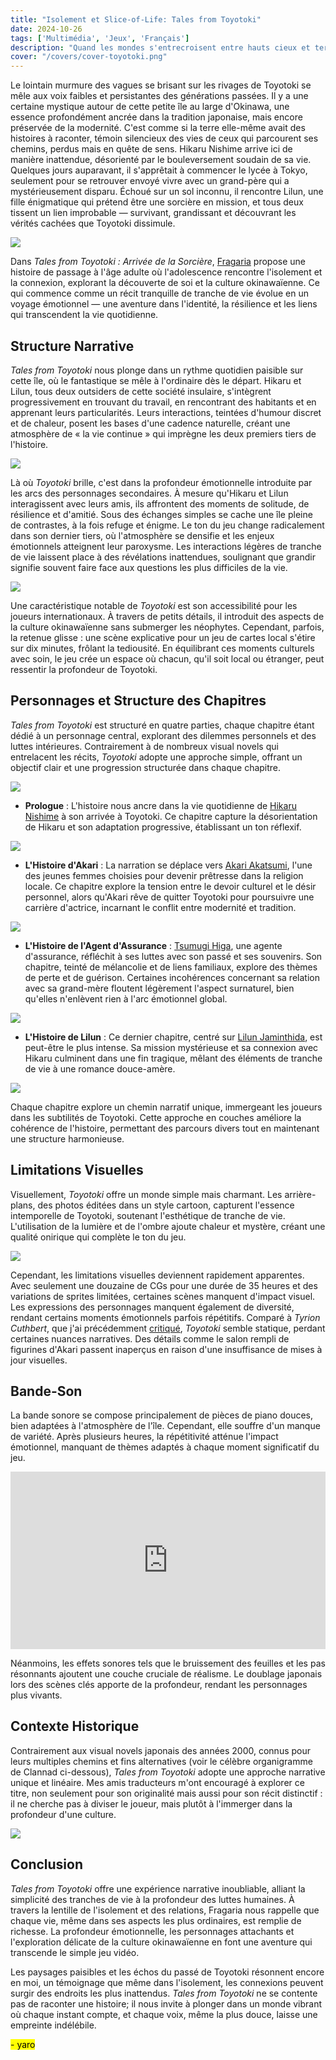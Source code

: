 ```yaml
---
title: "Isolement et Slice-of-Life: Tales from Toyotoki"
date: 2024-10-26
tags: ['Multimédia', 'Jeux', 'Français']
description: "Quand les mondes s'entrecroisent entre hauts cieux et terres dessous."
cover: "/covers/cover-toyotoki.png"
---
```


Le lointain murmure des vagues se brisant sur les rivages de Toyotoki se mêle aux voix faibles et persistantes des générations passées. Il y a une certaine mystique autour de cette petite île au large d'Okinawa, une essence profondément ancrée dans la tradition japonaise, mais encore préservée de la modernité. C'est comme si la terre elle-même avait des histoires à raconter, témoin silencieux des vies de ceux qui parcourent ses chemins, perdus mais en quête de sens. Hikaru Nishime arrive ici de manière inattendue, désorienté par le bouleversement soudain de sa vie. Quelques jours auparavant, il s'apprêtait à commencer le lycée à Tokyo, seulement pour se retrouver envoyé vivre avec un grand-père qui a mystérieusement disparu. Échoué sur un sol inconnu, il rencontre Lilun, une fille énigmatique qui prétend être une sorcière en mission, et tous deux tissent un lien improbable — survivant, grandissant et découvrant les vérités cachées que Toyotoki dissimule.

![](image-212.png)

Dans *Tales from Toyotoki : Arrivée de la Sorcière*, [Fragaria](https://fragaria.info/) propose une histoire de passage à l'âge adulte où l'adolescence rencontre l'isolement et la connexion, explorant la découverte de soi et la culture okinawaïenne. Ce qui commence comme un récit tranquille de tranche de vie évolue en un voyage émotionnel — une aventure dans l'identité, la résilience et les liens qui transcendent la vie quotidienne.

## Structure Narrative

*Tales from Toyotoki* nous plonge dans un rythme quotidien paisible sur cette île, où le fantastique se mêle à l'ordinaire dès le départ. Hikaru et Lilun, tous deux outsiders de cette société insulaire, s'intègrent progressivement en trouvant du travail, en rencontrant des habitants et en apprenant leurs particularités. Leurs interactions, teintées d'humour discret et de chaleur, posent les bases d'une cadence naturelle, créant une atmosphère de « la vie continue » qui imprègne les deux premiers tiers de l'histoire.

![](inconsistency.png)

Là où *Toyotoki* brille, c'est dans la profondeur émotionnelle introduite par les arcs des personnages secondaires. À mesure qu'Hikaru et Lilun interagissent avec leurs amis, ils affrontent des moments de solitude, de résilience et d'amitié. Sous des échanges simples se cache une île pleine de contrastes, à la fois refuge et énigme. Le ton du jeu change radicalement dans son dernier tiers, où l'atmosphère se densifie et les enjeux émotionnels atteignent leur paroxysme. Les interactions légères de tranche de vie laissent place à des révélations inattendues, soulignant que grandir signifie souvent faire face aux questions les plus difficiles de la vie.

![](<Screenshot 2024-10-23 052309.png>)

Une caractéristique notable de *Toyotoki* est son accessibilité pour les joueurs internationaux. À travers de petits détails, il introduit des aspects de la culture okinawaïenne sans submerger les néophytes. Cependant, parfois, la retenue glisse : une scène explicative pour un jeu de cartes local s'étire sur dix minutes, frôlant la tediousité. En équilibrant ces moments culturels avec soin, le jeu crée un espace où chacun, qu'il soit local ou étranger, peut ressentir la profondeur de Toyotoki.

## Personnages et Structure des Chapitres

*Tales from Toyotoki* est structuré en quatre parties, chaque chapitre étant dédié à un personnage central, explorant des dilemmes personnels et des luttes intérieures. Contrairement à de nombreux visual novels qui entrelacent les récits, *Toyotoki* adopte une approche simple, offrant un objectif clair et une progression structurée dans chaque chapitre.

![](image-213.png)

- **Prologue** : L'histoire nous ancre dans la vie quotidienne de [Hikaru Nishime](https://www.aksysgames.com/toyotoki/characters/) à son arrivée à Toyotoki. Ce chapitre capture la désorientation de Hikaru et son adaptation progressive, établissant un ton réflexif.

![](image-215.png)

- **L'Histoire d'Akari** : La narration se déplace vers [Akari Akatsumi](https://www.aksysgames.com/toyotoki/characters/), l'une des jeunes femmes choisies pour devenir prêtresse dans la religion locale. Ce chapitre explore la tension entre le devoir culturel et le désir personnel, alors qu'Akari rêve de quitter Toyotoki pour poursuivre une carrière d'actrice, incarnant le conflit entre modernité et tradition.

![](image-214.png)

- **L'Histoire de l'Agent d'Assurance** : [Tsumugi Higa](https://www.aksysgames.com/toyotoki/characters/), une agente d'assurance, réfléchit à ses luttes avec son passé et ses souvenirs. Son chapitre, teinté de mélancolie et de liens familiaux, explore des thèmes de perte et de guérison. Certaines incohérences concernant sa relation avec sa grand-mère floutent légèrement l'aspect surnaturel, bien qu'elles n'enlèvent rien à l'arc émotionnel global.

![](<Screenshot 2024-10-25 011949.png>)

- **L'Histoire de Lilun** : Ce dernier chapitre, centré sur [Lilun Jaminthida](https://www.aksysgames.com/toyotoki/characters/), est peut-être le plus intense. Sa mission mystérieuse et sa connexion avec Hikaru culminent dans une fin tragique, mêlant des éléments de tranche de vie à une romance douce-amère.

![](<Screenshot 2024-10-26 045409.png>)

Chaque chapitre explore un chemin narratif unique, immergeant les joueurs dans les subtilités de Toyotoki. Cette approche en couches améliore la cohérence de l'histoire, permettant des parcours divers tout en maintenant une structure harmonieuse.

## Limitations Visuelles

Visuellement, *Toyotoki* offre un monde simple mais charmant. Les arrière-plans, des photos éditées dans un style cartoon, capturent l'essence intemporelle de Toyotoki, soutenant l'esthétique de tranche de vie. L'utilisation de la lumière et de l'ombre ajoute chaleur et mystère, créant une qualité onirique qui complète le ton du jeu.

![](<Screenshot 2024-10-24 190734.png>)

Cependant, les limitations visuelles deviennent rapidement apparentes. Avec seulement une douzaine de CGs pour une durée de 35 heures et des variations de sprites limitées, certaines scènes manquent d'impact visuel. Les expressions des personnages manquent également de diversité, rendant certains moments émotionnels parfois répétitifs. Comparé à *Tyrion Cuthbert*, que j'ai précédemment [critiqué](https://skoomaden.me/en/posts/innovation-through-hommage-tyrion-cuthbert), *Toyotoki* semble statique, perdant certaines nuances narratives. Des détails comme le salon rempli de figurines d'Akari passent inaperçus en raison d'une insuffisance de mises à jour visuelles.

## Bande-Son

La bande sonore se compose principalement de pièces de piano douces, bien adaptées à l'atmosphère de l'île. Cependant, elle souffre d'un manque de variété. Après plusieurs heures, la répétitivité atténue l'impact émotionnel, manquant de thèmes adaptés à chaque moment significatif du jeu.

<div style="position: relative; padding-top: 56.25%; height: 0; overflow: hidden;">
    <iframe 
        src="https://www.youtube.com/embed/AY9ZSd2NVD8?si=XAVeSFzZ7YHRBbMh" 
        title="YouTube video player" 
        frameborder="0" 
        allow="accelerometer; autoplay; clipboard-write; encrypted-media; gyroscope; picture-in-picture; web-share" 
        referrerpolicy="strict-origin-when-cross-origin" 
        allowfullscreen 
        style="position: absolute; top: 0; left: 0; width: 100%; height: 100%; border: none;">
    </iframe>
</div>

Néanmoins, les effets sonores tels que le bruissement des feuilles et les pas résonnants ajoutent une couche cruciale de réalisme. Le doublage japonais lors des scènes clés apporte de la profondeur, rendant les personnages plus vivants.

## Contexte Historique

Contrairement aux visual novels japonais des années 2000, connus pour leurs multiples chemins et fins alternatives (voir le célèbre organigramme de Clannad ci-dessous), *Tales from Toyotoki* adopte une approche narrative unique et linéaire. Mes amis traducteurs m'ont encouragé à explorer ce titre, non seulement pour son originalité mais aussi pour son récit distinctif : il ne cherche pas à diviser le joueur, mais plutôt à l'immerger dans la profondeur d'une culture.

![](clannad-flowchart.png)

## Conclusion

*Tales from Toyotoki* offre une expérience narrative inoubliable, alliant la simplicité des tranches de vie à la profondeur des luttes humaines. À travers la lentille de l'isolement et des relations, Fragaria nous rappelle que chaque vie, même dans ses aspects les plus ordinaires, est remplie de richesse. La profondeur émotionnelle, les personnages attachants et l'exploration délicate de la culture okinawaïenne en font une aventure qui transcende le simple jeu vidéo.

Les paysages paisibles et les échos du passé de Toyotoki résonnent encore en moi, un témoignage que même dans l'isolement, les connexions peuvent surgir des endroits les plus inattendus. *Tales from Toyotoki* ne se contente pas de raconter une histoire; il nous invite à plonger dans un monde vibrant où chaque instant compte, et chaque voix, même la plus douce, laisse une empreinte indélébile.

 <mark>- yaro</mark>